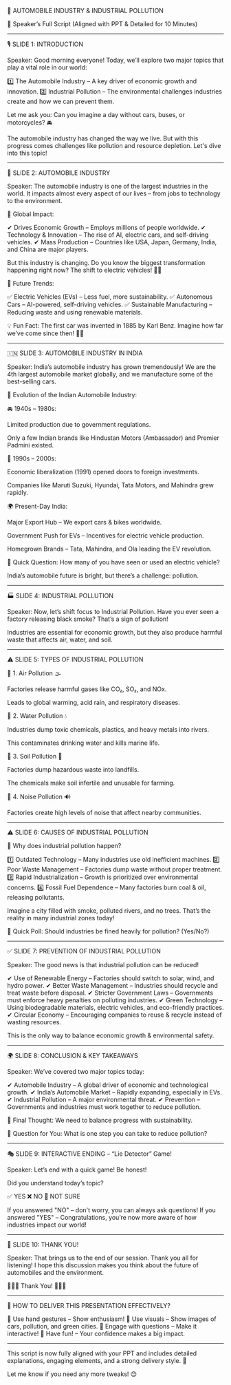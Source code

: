 🚗 AUTOMOBILE INDUSTRY & INDUSTRIAL POLLUTION

🎤 Speaker’s Full Script (Aligned with PPT & Detailed for 10 Minutes)


---

🎙️ SLIDE 1: INTRODUCTION

Speaker:
Good morning everyone! Today, we’ll explore two major topics that play a vital role in our world:

1️⃣ The Automobile Industry – A key driver of economic growth and innovation.
2️⃣ Industrial Pollution – The environmental challenges industries create and how we can prevent them.

Let me ask you: Can you imagine a day without cars, buses, or motorcycles? 🚘

The automobile industry has changed the way we live. But with this progress comes challenges like pollution and resource depletion. Let's dive into this topic!


---

🚗 SLIDE 2: AUTOMOBILE INDUSTRY

Speaker:
The automobile industry is one of the largest industries in the world. It impacts almost every aspect of our lives – from jobs to technology to the environment.

📌 Global Impact:

✔ Drives Economic Growth – Employs millions of people worldwide.
✔ Technology & Innovation – The rise of AI, electric cars, and self-driving vehicles.
✔ Mass Production – Countries like USA, Japan, Germany, India, and China are major players.

But this industry is changing. Do you know the biggest transformation happening right now?
The shift to electric vehicles! 🔋🚗

📌 Future Trends:

✅ Electric Vehicles (EVs) – Less fuel, more sustainability.
✅ Autonomous Cars – AI-powered, self-driving vehicles.
✅ Sustainable Manufacturing – Reducing waste and using renewable materials.

💡 Fun Fact: The first car was invented in 1885 by Karl Benz. Imagine how far we’ve come since then! 🚗💨


---

🇮🇳 SLIDE 3: AUTOMOBILE INDUSTRY IN INDIA

Speaker:
India’s automobile industry has grown tremendously! We are the 4th largest automobile market globally, and we manufacture some of the best-selling cars.

📌 Evolution of the Indian Automobile Industry:

🚘 1940s – 1980s:

Limited production due to government regulations.

Only a few Indian brands like Hindustan Motors (Ambassador) and Premier Padmini existed.


🚀 1990s – 2000s:

Economic liberalization (1991) opened doors to foreign investments.

Companies like Maruti Suzuki, Hyundai, Tata Motors, and Mahindra grew rapidly.


🌍 Present-Day India:

Major Export Hub – We export cars & bikes worldwide.

Government Push for EVs – Incentives for electric vehicle production.

Homegrown Brands – Tata, Mahindra, and Ola leading the EV revolution.


🔹 Quick Question: How many of you have seen or used an electric vehicle?

India’s automobile future is bright, but there’s a challenge: pollution.


---

🏭 SLIDE 4: INDUSTRIAL POLLUTION

Speaker:
Now, let’s shift focus to Industrial Pollution. Have you ever seen a factory releasing black smoke? That’s a sign of pollution!

Industries are essential for economic growth, but they also produce harmful waste that affects air, water, and soil.


---

⚠️ SLIDE 5: TYPES OF INDUSTRIAL POLLUTION

📌 1. Air Pollution 🌫️

Factories release harmful gases like CO₂, SO₂, and NOx.

Leads to global warming, acid rain, and respiratory diseases.


📌 2. Water Pollution 💧

Industries dump toxic chemicals, plastics, and heavy metals into rivers.

This contaminates drinking water and kills marine life.


📌 3. Soil Pollution 🌱

Factories dump hazardous waste into landfills.

The chemicals make soil infertile and unusable for farming.


📌 4. Noise Pollution 🔊

Factories create high levels of noise that affect nearby communities.



---

⚠️ SLIDE 6: CAUSES OF INDUSTRIAL POLLUTION

📌 Why does industrial pollution happen?

1️⃣ Outdated Technology – Many industries use old inefficient machines.
2️⃣ Poor Waste Management – Factories dump waste without proper treatment.
3️⃣ Rapid Industrialization – Growth is prioritized over environmental concerns.
4️⃣ Fossil Fuel Dependence – Many factories burn coal & oil, releasing pollutants.

Imagine a city filled with smoke, polluted rivers, and no trees. That’s the reality in many industrial zones today!

🔹 Quick Poll: Should industries be fined heavily for pollution? (Yes/No?)


---

✅ SLIDE 7: PREVENTION OF INDUSTRIAL POLLUTION

Speaker:
The good news is that industrial pollution can be reduced!

✔ Use of Renewable Energy – Factories should switch to solar, wind, and hydro power.
✔ Better Waste Management – Industries should recycle and treat waste before disposal.
✔ Stricter Government Laws – Governments must enforce heavy penalties on polluting industries.
✔ Green Technology – Using biodegradable materials, electric vehicles, and eco-friendly practices.
✔ Circular Economy – Encouraging companies to reuse & recycle instead of wasting resources.

This is the only way to balance economic growth & environmental safety.


---

🌍 SLIDE 8: CONCLUSION & KEY TAKEAWAYS

Speaker:
We’ve covered two major topics today:

✔ Automobile Industry – A global driver of economic and technological growth.
✔ India’s Automobile Market – Rapidly expanding, especially in EVs.
✔ Industrial Pollution – A major environmental threat.
✔ Prevention – Governments and industries must work together to reduce pollution.

📌 Final Thought: We need to balance progress with sustainability.

🔹 Question for You: What is one step you can take to reduce pollution?


---

🎭 SLIDE 9: INTERACTIVE ENDING – “Lie Detector” Game!

Speaker:
Let’s end with a quick game! Be honest!

Did you understand today’s topic?

✅ YES
❌ NO
🤔 NOT SURE

If you answered "NO" – don't worry, you can always ask questions!
If you answered "YES" – Congratulations, you’re now more aware of how industries impact our world!


---

👏 SLIDE 10: THANK YOU!

Speaker:
That brings us to the end of our session. Thank you all for listening! I hope this discussion makes you think about the future of automobiles and the environment.

👏👏👏 Thank You! 👏👏👏


---

🎤 HOW TO DELIVER THIS PRESENTATION EFFECTIVELY?

🚀 Use hand gestures – Show enthusiasm!
📸 Use visuals – Show images of cars, pollution, and green cities.
🎤 Engage with questions – Make it interactive!
🤩 Have fun! – Your confidence makes a big impact.


---

This script is now fully aligned with your PPT and includes detailed explanations, engaging elements, and a strong delivery style. 🚀

Let me know if you need any more tweaks! 😊

